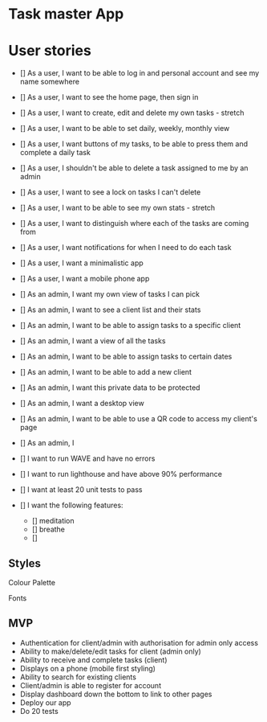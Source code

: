 # Task master App


# User stories

- [] As a user, I want to be able to log in and personal account and see my name somewhere
- [] As a user, I want to see the home page, then sign in
- [] As a user, I want to create, edit and delete my own tasks - stretch 
- [] As a user, I want to be able to set daily, weekly, monthly view
- [] As a user, I want buttons of my tasks, to be able to press them and complete a daily task
- [] As a user, I shouldn't be able to delete a task assigned to me by an admin
- [] As a user, I want to see a lock on tasks I can't delete
- [] As a user, I want to be able to see my own stats - stretch
- [] As a user, I want to distinguish where each of the tasks are coming from
- [] As a user, I want notifications for when I need to do each task
- [] As a user, I want a minimalistic app
- [] As a user, I want a mobile phone app

- [] As an admin, I want my own view of tasks I can pick
- [] As an admin, I want to see a client list and their stats
- [] As an admin, I want to be able to assign tasks to a specific client
- [] As an admin, I want a view of all the tasks
- [] As an admin, I want to be able to assign tasks to certain dates
- [] As an admin, I want to be able to add a new client
- [] As an admin, I want this private data to be protected
- [] As an admin, I want a desktop view
- [] As an admin, I want to be able to use a QR code to access my client's page
- [] As an admin, I 

- [] I want to run WAVE and have no errors
- [] I want to run lighthouse and have above 90% performance
- [] I want at least 20 unit tests to pass

- [] I want the following features:
  - [] meditation 
  - [] breathe 
  - [] 


## Styles

Colour Palette 

Fonts


## MVP 

- Authentication for client/admin with authorisation for admin only access
- Ability to make/delete/edit tasks for client (admin only)
- Ability to receive and complete tasks (client)
- Displays on a phone (mobile first styling)
- Ability to search for existing clients
- Client/admin is able to register for account
- Display dashboard down the bottom to link to other pages
- Deploy our app
- Do 20 tests